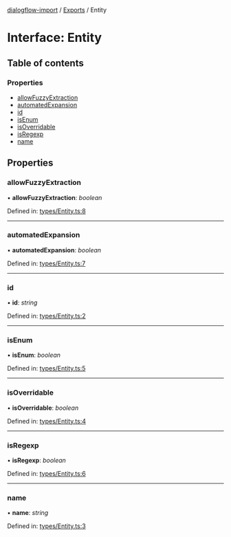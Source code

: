 [dialogflow-import](../README.md) / [Exports](../modules.md) / Entity

# Interface: Entity

## Table of contents

### Properties

- [allowFuzzyExtraction](entity.md#allowfuzzyextraction)
- [automatedExpansion](entity.md#automatedexpansion)
- [id](entity.md#id)
- [isEnum](entity.md#isenum)
- [isOverridable](entity.md#isoverridable)
- [isRegexp](entity.md#isregexp)
- [name](entity.md#name)

## Properties

### allowFuzzyExtraction

• **allowFuzzyExtraction**: *boolean*

Defined in: [types/Entity.ts:8](https://github.com/edupsousa/dialogflow-import/blob/67be62f/src/types/Entity.ts#L8)

___

### automatedExpansion

• **automatedExpansion**: *boolean*

Defined in: [types/Entity.ts:7](https://github.com/edupsousa/dialogflow-import/blob/67be62f/src/types/Entity.ts#L7)

___

### id

• **id**: *string*

Defined in: [types/Entity.ts:2](https://github.com/edupsousa/dialogflow-import/blob/67be62f/src/types/Entity.ts#L2)

___

### isEnum

• **isEnum**: *boolean*

Defined in: [types/Entity.ts:5](https://github.com/edupsousa/dialogflow-import/blob/67be62f/src/types/Entity.ts#L5)

___

### isOverridable

• **isOverridable**: *boolean*

Defined in: [types/Entity.ts:4](https://github.com/edupsousa/dialogflow-import/blob/67be62f/src/types/Entity.ts#L4)

___

### isRegexp

• **isRegexp**: *boolean*

Defined in: [types/Entity.ts:6](https://github.com/edupsousa/dialogflow-import/blob/67be62f/src/types/Entity.ts#L6)

___

### name

• **name**: *string*

Defined in: [types/Entity.ts:3](https://github.com/edupsousa/dialogflow-import/blob/67be62f/src/types/Entity.ts#L3)
